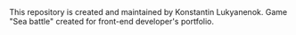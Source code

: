 ##
This repository is created and maintained by Konstantin Lukyanenok. Game "Sea battle" created for front-end developer's portfolio.
